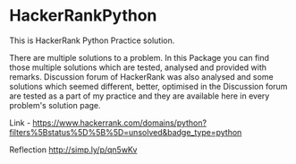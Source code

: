 # HackerRankPython

This is HackerRank Python Practice solution.

There are multiple solutions to a problem. 
In this Package you can find those multiple solutions which are tested, analysed and provided with remarks.
Discussion forum of HackerRank was also analysed and some solutions which seemed different, better, optimised in the Discussion forum are tested
as a part of my practice and they are available here in every problem's solution page.


Link - https://www.hackerrank.com/domains/python?filters%5Bstatus%5D%5B%5D=unsolved&badge_type=python


Reflection
  http://simp.ly/p/qn5wKv
